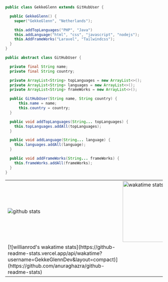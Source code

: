 ```java
public class GekkeGlenn extends GitHubUser {

  public GekkeGlenn() {
    super("GekkeGlenn", "Netherlands");

    this.addTopLanguages("PHP", "Java")
    this.addLanguage("html", "css", "javascript", "nodejs");
    this.AddFrameWorks("Laravel", "Tailwindcss");
  }
}

public abstract class GitHubUser {

  private final String name;
  private final String country;

  private ArrayList<String> topLanguages = new ArrayList<>();
  private ArrayList<String> languages = new ArrayList<>();
  private ArrayList<String> frameWorks = new ArrayList<>();

  public GitHubUser(String name, String country) {
      this.name = name;
      this.country = country;
  }

  public void addTopLanguages(String... topLanguages) {
    this.topLanguages.addAll(topLanguages);
  }

  public void addLanguage(String... language) {
    this.languages.addAll(language);
  }

  public void addFrameWorks(String... frameWorks) {
    this.frameWorks.addAll(frameWorks);
  }
}
```
<table>
  <tr>
    <td>
      <img src="https://github-readme-stats.vercel.app/api?username=GekkeGlenn-Dev&count_private=true&show_icons=true&theme=dark&hide_border=false" alt="github stats">
    </td>
    <td>
      <img src="https://wakatime.com/share/@af07fbf9-4b8e-424e-bdec-8fade491e4d4/47d48645-0068-42fe-b983-9f57c92f3ef3.svg" alt="wakatime stats" height=195>
    </td>
  </tr>
  <tr>
    <td>
        [![willianrod's wakatime stats](https://github-readme-stats.vercel.app/api/wakatime?username=GekkeGlennDev&layout=compact)](https://github.com/anuraghazra/github-readme-stats)
    </td>
  </tr>
</table>

<!--
**GekkeGlenn-Dev/GekkeGlenn-Dev** is a ✨ _special_ ✨ repository because its `README.md` (this file) appears on your GitHub profile.

Here are some ideas to get you started:

- 🔭 I’m currently working on ...
- 🌱 I’m currently learning ...
- 👯 I’m looking to collaborate on ...
- 🤔 I’m looking for help with ...
- 💬 Ask me about ...
- 📫 How to reach me: ...
- 😄 Pronouns: ...
- ⚡ Fun fact: ...
-->
